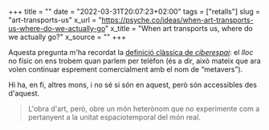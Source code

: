 +++
title = ""
date = "2022-03-31T20:07:23+02:00"
tags = ["retalls"]
slug = "art-transports-us"
x_url = "https://psyche.co/ideas/when-art-transports-us-where-do-we-actually-go"
x_title = "When art transports us, where do we actually go?"
x_source = ""
+++


Aquesta pregunta m'ha recordat la [definició clàssica de *ciberespai*](/2015/09/16/de-la-revelaci.html): el *lloc* no físic on ens trobem quan parlem per telèfon (és a dir, això mateix que ara volen continuar esprement comercialment amb el nom de “metavers”).

Hi ha, en fi, altres mons, i no sé si són en aquest, però són accessibles des d'aquest.

> L'obra d'art, però, obre un món heterònom que no experimente com a pertanyent a la unitat espaciotemporal del món real.
